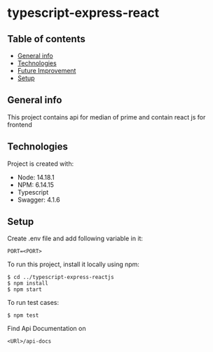 # typescript-express-react
## Table of contents
* [General info](#general-info)
* [Technologies](#technologies)
* [Future Improvement](#future-improvement)
* [Setup](#setup)

## General info
This project contains api for median of prime and contain react js for frontend
	
## Technologies
Project is created with:
* Node: 14.18.1
* NPM: 6.14.15
* Typescript
* Swagger: 4.1.6

## Setup
Create .env file and add following variable in it:

```
PORT=<PORT>
```

To run this project, install it locally using npm:

```
$ cd ../typescript-express-reactjs
$ npm install
$ npm start

```

To run test cases:

```
$ npm test

```
Find Api Documentation on 
``` 
<URl>/api-docs
```